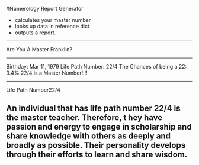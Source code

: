 #Numerology Report Generator

- calculates your master number
- looks up data in reference dict
- outputs a report. 


--------------------------------------------------
Are You A Master Franklin?
************************
Birthday: Mar 11, 1979
Life Path Number: 22/4
The Chances of being a 22: 3.4%
22/4 is a Master Number!!!!

--------------------------------------------------
Life Path Number22/4 

An individual that has life path number 22/4 is the master teacher. Therefore, t
hey have passion and energy to engage in scholarship and share knowledge with 
others as deeply and broadly as possible. Their personality develops through their
efforts to learn and share wisdom.
--------------------------------------------------
